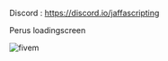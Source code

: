 Discord : https://discord.io/jaffascripting

Perus loadingscreen

![fivem](https://i.imgur.com/pnPiTET.png)

